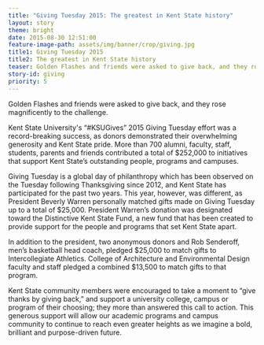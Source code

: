 ```yaml
---
title: "Giving Tuesday 2015: The greatest in Kent State history"
layout: story
theme: bright
date: 2015-08-30 12:51:00
feature-image-path: assets/img/banner/crop/giving.jpg
title1: Giving Tuesday 2015
title2: The greatest in Kent State history
teaser: Golden Flashes and friends were asked to give back, and they rose magnificently to the challenge.
story-id: giving
priority: 5
---
```

Golden Flashes and friends were asked to give back, and they rose magnificently to the challenge.

Kent State University's “#KSUGives” 2015 Giving Tuesday effort was a record-breaking success, as donors demonstrated their overwhelming generosity and Kent State pride. More than 700 alumni, faculty, staff, students, parents and friends contributed a total of $252,000 to initiatives that support Kent State’s outstanding people, programs and campuses.

Giving Tuesday is a global day of philanthropy which has been observed on the Tuesday following Thanksgiving since 2012, and Kent State has participated for the past two years. This year, however, was different, as President Beverly Warren personally matched gifts made on Giving Tuesday up to a total of $25,000.  President Warren’s donation was designated toward the Distinctive Kent State Fund, a new fund that has been created to provide support for the people and programs that set Kent State apart.

In addition to the president, two anonymous donors and Rob Senderoff, men’s basketball head coach, pledged $25,000 to match gifts to Intercollegiate Athletics. College of Architecture and Environmental Design faculty and staff pledged a combined $13,500 to match gifts to that program.

Kent State community members were encouraged to take a moment to “give thanks by giving back,” and support a university college, campus or program of their choosing; they more than answered this call to action. This generous support will allow our academic programs and campus community to continue to reach even greater heights as we imagine a bold, brilliant and purpose-driven future.
